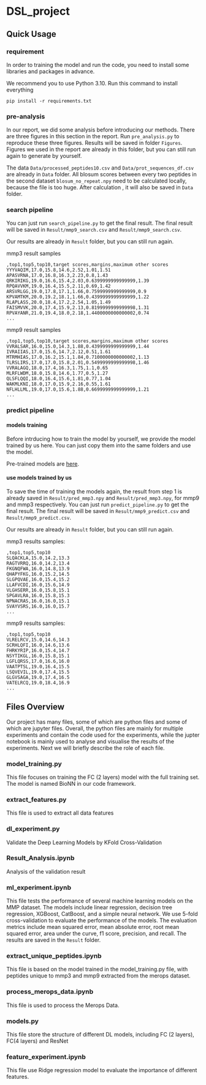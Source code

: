 # DSL_project

## Quick Usage

### requirement

In order to training the model and run the code, you need to install some libraries and packages in advance.

We recommend you to use Python 3.10. Run this command to install everything
```commandline
pip install -r requirements.txt
```

### pre-analysis
In our report, we did some analysis before introducing our methods. There are three figures in this section in the report. 
Run ```pre_analysis.py``` to reproduce these three figures. Results will be saved in folder ```Figures```. 
Figures we used in the report are already in this folder, but you can still run again to generate by yourself.

The data ```Data/processed_peptides10.csv``` and ```Data/prot_sequences_df.csv``` are already in ```Data``` folder. 
All blosum scores between every two peptides in the second dataset ```blosum_no_repeat.npy``` need to be calculated locally, because the file is too huge.
After calculation , it will also be saved in ```Data``` folder.

### search pipeline
You can just run ```search_pipeline.py``` to get the final result. The final result will be saved in ```Result/mmp9_search.csv``` and ```Result/mmp9_search.csv```. 

Our results are already in ```Result``` folder, but you can still run again.

mmp3 result samples

```commandline
,top1,top5,top10,target scores,margins,maximum other scores
YYYVAQIM,17.0,15.8,14.6,2.52,1.01,1.51
APASVRNA,17.0,16.8,16.3,2.23,0.8,1.43
QRKIRIKG,19.0,16.6,15.4,2.03,0.6399999999999999,1.39
RPQAVVKM,19.0,16.4,15.5,2.11,0.69,1.42
ARSVRLGG,19.0,17.8,17.1,1.66,0.7599999999999999,0.9
KPVAMTKM,20.0,19.2,18.1,1.66,0.4399999999999999,1.22
RLAPLASS,20.0,18.4,17.2,2.54,1.05,1.49
FAISMVVK,20.0,17.4,15.9,2.13,0.8199999999999998,1.31
RPVAYANR,21.0,19.4,18.0,2.18,1.4400000000000002,0.74
...
```

mmp9 result samples

```commandline
,top1,top5,top10,target scores,margins,maximum other scores
VVRALSAR,16.0,15.0,14.3,1.88,0.4399999999999999,1.44
IVRAIIAS,17.0,15.6,14.7,2.12,0.51,1.61
MTRMHIAS,17.0,16.2,15.1,1.84,0.7100000000000002,1.13
TLRSLIRS,17.0,17.0,15.8,2.01,0.5499999999999998,1.46
VVRALAGQ,18.0,17.4,16.3,1.75,1.1,0.65
MLRFLWDM,18.0,15.8,14.6,1.77,0.5,1.27
QLSFLQQI,18.0,16.4,15.6,1.81,0.77,1.04
WAKMLKNI,18.0,17.0,15.9,2.16,0.55,1.61
NFLHLLML,19.0,17.0,15.6,1.88,0.6699999999999999,1.21
...
```

### predict pipeline
#### models training
Before intrducing how to train the model by yourself, we provide the model trained by us here. 
You can just copy them into the same folders and use the model. 

Pre-trained models are [here](https://drive.google.com/file/d/1ymHgLnmE_SwNMVL1Hpq4a9YDuDGolJIT/view?usp=sharing).

#### use models trained by us
To save the time of training the models again, the result from step 1 is already saved in ```Result/pred_mmp3.npy``` and ```Result/pred_mmp3.npy```, for mmp9 and mmp3 respectively.
You can just run ```predict_pipeline.py``` to get the final result. The final result will be saved in ```Result/mmp9_predict.csv``` and ```Result/mmp9_predict.csv```. 

Our results are already in ```Result``` folder, but you can still run again.

mmp3 results samples:

```commandline
,top1,top5,top10
SLQACKLA,15.0,14.2,13.3
RAGTVRRQ,16.0,14.2,13.4
FKGNQFWA,16.0,14.8,13.9
QHAPYFKG,16.0,15.2,14.5
SLGPQVAE,16.0,15.4,15.2
LLAFVCDI,16.0,15.6,14.9
VLGHSERR,16.0,15.8,15.1
SPGAVLRA,16.0,15.8,15.3
NPNACRAS,16.0,16.0,15.1
SVAYVSRS,16.0,16.0,15.7
...
```

mmp9 results samples:

```commandline
,top1,top5,top10
VLRELRCV,15.0,14.6,14.3
SCRHLQFI,16.0,14.6,13.6
FHRKYRIP,16.0,15.4,14.7
NSYTIKGL,16.0,15.8,15.1
LGFLQRSS,17.0,16.6,16.0
VAATPTSL,19.0,16.4,15.5
LSQVEVIL,19.0,17.4,15.5
GLGVSAGA,19.0,17.4,16.5
VATELRCQ,19.0,18.4,16.9
...
```


## Files Overview

Our project has many files, some of which are python files and some of which are jupyter files. Overall, the python files are mainly for multiple experiments and contain the code used for the experiments, while the jupter notebook is mainly used to analyse and visualise the results of the experiments. Next we will briefly describe the role of each file.

### model_training.py

This file focuses on training the FC (2 layers) model with the full training set. The model is named BioNN in our code framework. 

### extract_features.py

This file is used to extract all data features

### dl_experiment.py

Validate the Deep Learning Models by KFold Cross-Validation

### Result_Analysis.ipynb

Analysis of the validation result

### ml_experiment.ipynb

This file tests the performance of several machine learning models on the MMP dataset. The models include linear regression, decision tree regression, XGBoost, CatBoost, and a simple neural network. We use 5-fold cross-validation to evaluate the performance of the models. The evaluation metrics include mean squared error, mean absolute error, root mean squared error, area under the curve, f1 score, precision, and recall. The results are saved in the `Result` folder.

### extract_unique_peptides.ipynb

This file is based on the model trained in the model_training.py file, with peptides unique to mmp3 and mmp9 extracted from the merops dataset.

 ### process_merops_data.ipynb

This file is used to process the Merops Data.

### models.py

This file store the structure of different DL models, including FC (2 layers), FC(4 layers) and ResNet

### feature_experiment.ipynb

This file use Ridge regression model to evaluate the importance of different features.